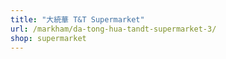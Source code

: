 ```yaml
---
title: "大統華 T&T Supermarket"
url: /markham/da-tong-hua-tandt-supermarket-3/
shop: supermarket
---
```

